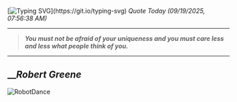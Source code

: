 [![Typing SVG](https://readme-typing-svg.herokuapp.com?font=Press+Start+2P&color=C2F784&size=35&width=900&height=100&lines=Hello+World%2C+I'm+Hung+!)](https://git.io/typing-svg) 
_Quote Today (09/19/2025, 07:56:38 AM)_
___
>**_You must not be afraid of your uniqueness and you must care less and less what people think of you._**
___

## __**_Robert Greene_**

![RobotDance](src/assets/images/robot-dancing-dribble.gif?style=center)
